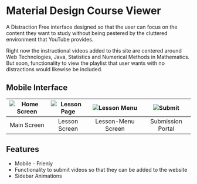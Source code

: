 # Material Design Course Viewer
A Distraction Free interface designed so that the user can focus on the content they want to study without being pestered by the cluttered environment that YouTube provides.

Right now the instructional videos added to this site are centered around Web Technologies, Java, Statistics and Numerical Methods in Mathematics. But soon, functionality to view the playlist that user wants with no distractions would likewise be included.

## Mobile Interface
| ![Home Screen](https://raw.githubusercontent.com/udit-001/sem-four/gh-pages/screenshots/main.png) | ![Lesson Page](https://raw.githubusercontent.com/udit-001/sem-four/gh-pages/screenshots/lesson-main.png) | ![Lesson Menu](https://raw.githubusercontent.com/udit-001/sem-four/gh-pages/screenshots/lessons-menu.png) | ![Submit](https://raw.githubusercontent.com/udit-001/sem-four/gh-pages/screenshots/submit.png) |
| :-: | :-: | :-: | :-: |
| Main Screen | Lesson Screen | Lesson-Menu Screen | Submission Portal |

## Features
- Mobile - Frienly
- Functionality to submit videos so that they can be added to the website
- Sidebar Animations
